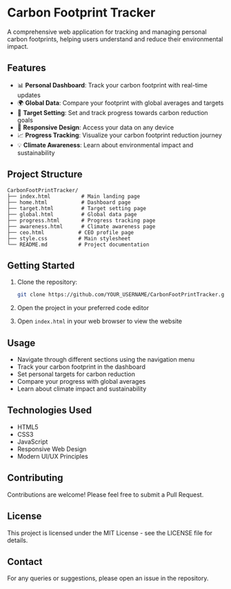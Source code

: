 # Carbon Footprint Tracker

A comprehensive web application for tracking and managing personal carbon footprints, helping users understand and reduce their environmental impact.

## Features

- 📊 **Personal Dashboard**: Track your carbon footprint with real-time updates
- 🌍 **Global Data**: Compare your footprint with global averages and targets
- 🎯 **Target Setting**: Set and track progress towards carbon reduction goals
- 📱 **Responsive Design**: Access your data on any device
- 📈 **Progress Tracking**: Visualize your carbon footprint reduction journey
- 💡 **Climate Awareness**: Learn about environmental impact and sustainability

## Project Structure

```
CarbonFootPrintTracker/
├── index.html          # Main landing page
├── home.html           # Dashboard page
├── target.html         # Target setting page
├── global.html         # Global data page
├── progress.html       # Progress tracking page
├── awareness.html      # Climate awareness page
├── ceo.html           # CEO profile page
├── style.css          # Main stylesheet
└── README.md          # Project documentation
```

## Getting Started

1. Clone the repository:
   ```bash
   git clone https://github.com/YOUR_USERNAME/CarbonFootPrintTracker.git
   ```

2. Open the project in your preferred code editor

3. Open `index.html` in your web browser to view the website

## Usage

- Navigate through different sections using the navigation menu
- Track your carbon footprint in the dashboard
- Set personal targets for carbon reduction
- Compare your progress with global averages
- Learn about climate impact and sustainability

## Technologies Used

- HTML5
- CSS3
- JavaScript
- Responsive Web Design
- Modern UI/UX Principles

## Contributing

Contributions are welcome! Please feel free to submit a Pull Request.

## License

This project is licensed under the MIT License - see the LICENSE file for details.

## Contact

For any queries or suggestions, please open an issue in the repository. 